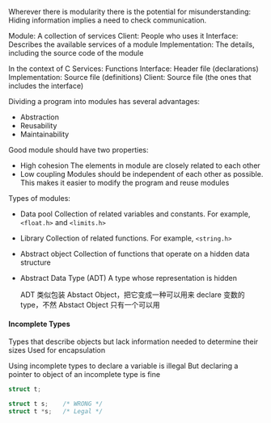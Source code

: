 Wherever there is modularity there is the potential for misunderstanding: Hiding information implies a need to check communication.

Module: A collection of services
Client: People who uses it 
Interface: Describes the available services of a module
Implementation: The details, including the source code of the module

In the context of C
Services: Functions
Interface: Header file (declarations)
Implementation: Source file (definitions)
Client: Source file (the ones that includes the interface)

Dividing a program into modules has several advantages:
- Abstraction
- Reusability
- Maintainability

Good module should have two properties:
- High cohesion
    The elements in module are closely related to each other
- Low coupling
    Modules should be independent of each other as possible. This makes it easier to modify the program and reuse modules

Types of modules:
- Data pool
   Collection of related variables and constants. For example, `<float.h>` and  `<limits.h>`
- Library
   Collection of related functions. For example, `<string.h>`
- Abstract object
   Collection of functions that operate on a hidden data structure
- Abstract Data Type (ADT)
   A type whose representation is hidden
   
   ADT 类似包装 Abstact Object，把它变成一种可以用来 declare 变数的 type，不然 Abstact Object 只有一个可以用
   
#### Incomplete Types
Types that describe objects but lack information needed to determine their sizes
Used for encapsulation

Using incomplete types to declare a variable is illegal
But declaring a pointer to object of an incomplete type is fine

```c
struct t;

struct t s;    /* WRONG */
struct t *s;   /* Legal */
```